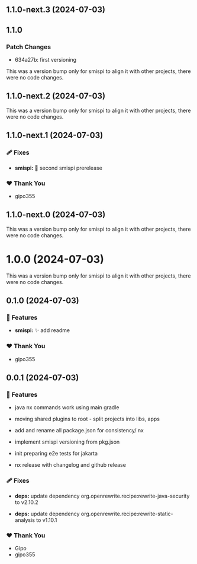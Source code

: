 ## 1.1.0-next.3 (2024-07-03)

## 1.1.0

### Patch Changes

- 634a27b: first versioning

This was a version bump only for smispi to align it with other projects, there
were no code changes.

## 1.1.0-next.2 (2024-07-03)

This was a version bump only for smispi to align it with other projects, there
were no code changes.

## 1.1.0-next.1 (2024-07-03)

### 🩹 Fixes

- **smispi:** :bug: second smispi prerelease

### ❤️ Thank You

- gipo355

## 1.1.0-next.0 (2024-07-03)

This was a version bump only for smispi to align it with other projects, there
were no code changes.

# 1.0.0 (2024-07-03)

This was a version bump only for smispi to align it with other projects, there
were no code changes.

## 0.1.0 (2024-07-03)

### 🚀 Features

- **smispi:** :sparkles: add readme

### ❤️ Thank You

- gipo355

## 0.0.1 (2024-07-03)

### 🚀 Features

- java nx commands work using main gradle

- moving shared plugins to root - split projects into libs, apps

- add and rename all package.json for consistency/ nx

- implement smispi versioning from pkg.json

- init preparing e2e tests for jakarta

- nx release with changelog and github release

### 🩹 Fixes

- **deps:** update dependency org.openrewrite.recipe:rewrite-java-security to
  v2.10.2

- **deps:** update dependency org.openrewrite.recipe:rewrite-static-analysis to
  v1.10.1

### ❤️ Thank You

- Gipo
- gipo355
